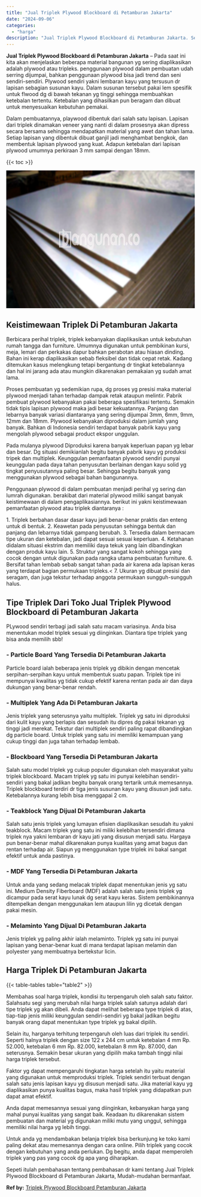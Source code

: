 ```yaml
---
title: "Jual Triplek Plywood Blockboard di Petamburan Jakarta"
date: "2024-09-06"
categories: 
  - "harga"
description: "Jual Triplek Plywood Blockboard di Petamburan Jakarta. Sepeti itulah pembahasan tentang pembahasan dr kami tentang Jual Triplek Plywood Blockboard di Petambu..."
---
```


**Jual Triplek Plywood Blockboard di Petamburan Jakarta** – Pada saat ini kita akan menjelaskan beberapa material bangunan yg sering diaplikasikan adalah plywood atau tripleks. penggunaan plywood dalam pembuatan udah serring dijumpai, bahkan penggunaan plywood bisa jadi trend dan seni sendiri-sendiri. Plywood sendiri yakni lembaran kayu yang tersusun dr lapisan sebagian susunan kayu. Dalam susunan tersebut pakai lem spesifik untuk flwood dg di bawah tekanan yg tinggi sehingga membuahkan ketebalan tertentu. Ketebalan yang dihasilkan pun beragam dan dibuat untuk menyesuaikan kebutuhan pemakai.

Dalam pembuatannya, playwood dibentuk dari salah satu lapisan. Lapisan dari triplek dinamakan veneer yang nanti di dalam prosesnya akan dipress secara bersama sehingga mendapatkan material yang awet dan tahan lama. Setiap lapisan yang dibentuk dibuat ganjil jadi menghambat bengkok, dan membentuk lapisan plywood yang kuat. Adapun ketebalan dari lapisan plywood umumnya perkiraan 3 mm sampai dengan 18mm.

{{< toc >}}

![Jual Triplek Plywood Blockboard di Petamburan Jakarta](/images/jual-triplek-murah-21.png)

## Keistimewaan Triplek Di Petamburan Jakarta

Berbicara perihal triplek, triplek kebanyakan diaplikasikan untuk kebutuhan rumah tangga dan furniture. Umumnya digunakan untuk pembikinan kursi, meja, lemari dan perkakas dapur bahkan perabotan atau hiasan dinding. Bahan ini kerap diaplikasikan sebab fleksibel dan tidak cepat retak. Kadang ditemukan kasus melengkung tetapi bergantung dr tingkat ketebalannya dan hal ini jarang ada atau mungkin dikarenakan pemakaian yg sudah amat lama.

Proses pembuatan yg sedemikian rupa, dg proses yg presisi maka material plywood menjadi tahan terhadap dampak retak ataupun melintir. Pabrik pembuat plywood kebanyakan pakai beberapa spesifikasi tertentu. Semakin tidak tipis lapisan plywood maka jadi besar kekuatannya. Panjang dan lebarnya banyak variasi diantaranya yang sering dijumpai 3mm, 6mm, 9mm, 12mm dan 18mm. Plywood kebanyakan diproduksi dalam jumlah yang banyak. Bahkan di Indonesia sendiri terdapat banyak pabrik kayu yang mengolah plywood sebagai product ekspor unggulan.

Pada mulanya plywood Diproduksi karena banyak keperluan papan yg lebar dan besar. Dg situasi demikianlah begitu banyak pabrik kayu yg produksi tripek dan multiplek. Keunggulan pemanfaatan plywood sendiri punyai keunggulan pada daya tahan penyusutan berlainan dengan kayu solid yg tingkat penyusutannya paling besar. Sehingga begitu banyak yang menggunakan plywood sebagai bahan bangunannya.

Penggunaan plywood di dalam pembuatan menjadi perihal yg sering dan lumrah digunakan. berakibat dari material plywood miliki sangat banyak keistimewaan di dalam pengaplikasiannya. berikut ini yakni keistimewaan pemanfaatan plywood atau triplek diantaranya :

1\. Triplek berbahan dasar dasar kayu jadi benar-benar praktis dan enteng untuk di bentuk. 2. Keawetan pada penyusutan sehingga bentuk dan panjang dan lebarnya tidak gampang berubah. 3. Tersedia dalam bermacam tipe ukuran dan ketebalan, jadi dapat sesuai sesuai keperluan. 4. Ketahanan didalam situasi ekstrim dan memiliki daya tekuk yang lain dibandingkan dengan produk kayu lain. 5. Struktur yang sangat kokoh sehingga yang cocok dengan untuk digunakan pada rangka utama pembuatan furniture. 6. Bersifat tahan lembab sebab sangat tahan pada air karena ada lapisan keras yang terdapat bagian permukaan tripleks.< 7. Ukuran yg dibuat presisi dan seragam, dan juga tekstur terhadap anggota permukaan sungguh-sungguh halus.

## Tipe Triplek Dari Toko Jual Triplek Plywood Blockboard di Petamburan Jakarta

PLywood sendiri terbagi jadi salah satu macam variasinya. Anda bisa menentukan model triplek sesuai yg diinginkan. Diantara tipe triplek yang bisa anda memilih sbb!

### \- Particle Board Yang Tersedia Di Petamburan Jakarta

Particle board ialah beberapa jenis triplek yg dibikin dengan mencetak serpihan-serpihan kayu untuk membentuk suatu papan. Triplek tipe ini mempunyai kwalitas yg tidak cukup efektif karena rentan pada air dan daya dukungan yang benar-benar rendah.

### \- Multiplek Yang Ada Di Petamburan Jakarta

Jenis triplek yang seterusnya yaitu multiplek. Triplek yg satu ini diproduksi dari kulit kayu yang berlapis dan sesudah itu dipres dg pakai tekanan yg tinggi jadi merekat. Tekstur dari multiplek sendiri paling rapat dibandingkan dg particle board. Untuk triplek yang satu ini memiliki kemampuan yang cukup tinggi dan juga tahan terhadap lembab.

### \- Blockboard Yang Tersedia Di Petamburan Jakarta

Salah satu model triplek yg cukup populer digunakan oleh masyarakat yaitu triplek blockboard. Macam triplek yg satu ini punyai kelebihan sendiri-sendiri yang bakal jadikan begitu banyak orang tertarik untuk memesannya. Triplek blockboard terdiri dr tiga jenis susunan kayu yang disusun jadi satu. Ketebalannya kurang lebih bisa menggapai 2 cm.

### \- Teakblock Yang Dijual Di Petamburan Jakarta

Salah satu jenis triplek yang lumayan efisien diaplikasikan sesudah itu yakni teakblock. Macam triplek yang satu ini miliki kelebihan tersendiri dimana triplek nya yakni lembaran dr kayu jati yang disusun menjadi satu. Hargaya pun benar-benar mahal dikarenakan punya kualitas yang amat bagus dan rentan terhadap air. Siapun yg menggunakan type triplek ini bakal sangat efektif untuk anda pastinya.

### \- MDF Yang Tersedia Di Petamburan Jakarta

Untuk anda yang sedang melacak triplek dapat menentukan jenis yg satu ini. Medium Density Fiberboard (MDF) adalah salah satu jenis triplek yg dicampur pada serat kayu lunak dg serat kayu keras. Sistem pembikinannya ditempelkan dengan menggunakan lem ataupun lilin yg dicetak dengan pakai mesin.

### \- Melaminto Yang Dijual Di Petamburan Jakarta

Jenis triplek yg paling akhir ialah melaminto. Triplek yg satu ini punyai lapisan yang benar-benar kuat di mana terdapat lapisan melamin dan polyester yang membuatnya bertekstur licin.

## Harga Triplek Di Petamburan Jakarta

{{< table-tables table="table2" >}}

Membahas soal harga triplek, kondisi itu terpengaruh oleh salah satu faktor. Salahsatu segi yang merubah nilai harga triplek salah satunya adalah dari tipe triplek yg akan dibeli. Anda dapat melihat beberapa type triplek di atas, tiap-tiap jenis miliki keunggulan sendiri-sendiri yg bakal jadikan begitu banyak orang dapat menentukan type triplek yg bakal dipilih.

Selain itu, harganya terhitung terpengaruh oleh luas dari triplek itu sendiri. Seperti halnya triplek dengan size 122 x 244 cm untuk ketebalan 4 mm Rp. 52.000, ketebalan 6 mm Rp. 82.000, ketebalan 8 mm Rp. 87.000, dan seterusnya. Semakin besar ukuran yang dipilih maka tambah tinggi nilai harga triplek tersebut.

Faktor yg dapat mempengaruhi tingkatan harga setelah itu yaitu material yang digunakan untuk memproduksi triplek. Triplek sendiri terbuat dengan salah satu jenis lapisan kayu yg disusun menjadi satu. Jika material kayu yg diaplikasikan punya kualitas bagus, maka hasil triplek yang didapatkan pun dapat amat efektif.

Anda dapat memesannya sesuai yang diinginkan, kebanyakan harga yang mahal punyai kualitas yang sangat baik. Keadaan itu dikarenakan sistem pembuatan dan material yg digunakan miliki mutu yang unggul, sehingga memiliki nilai harga yg lebih tinggi.

Untuk anda yg mendambakan belanja triplek bisa berkunjung ke toko kami paling dekat atau memesannya dengan cara online. Pilih triplek yang cocok dengan kebutuhan yang anda perlukan. Dg begitu, anda dapat memperoleh triplek yang pas yang cocok dg apa yang diharapkan.

Sepeti itulah pembahasan tentang pembahasan dr kami tentang Jual Triplek Plywood Blockboard di Petamburan Jakarta, Mudah-mudahan bermanfaat.

**Ref by:** [Triplek Plywood Blockboard Petamburan Jakarta](https://id.wikipedia.org/wiki/Triplek)
